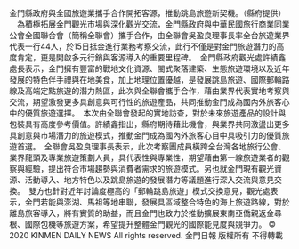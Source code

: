 金門縣政府與全國旅遊業攜手合作開拓客源，推動跳島旅遊新契機。（縣府提供）
　為積極拓展金門觀光市場與深化觀光交流，金門縣政府與中華民國旅行商業同業公會全國聯合會（簡稱全聯會）攜手合作，由全聯會吳盈良理事長率全台旅遊業界代表一行44人，於15日抵金進行業務考察交流，此行不僅是對金門旅遊潛力的高度肯定，更是開啟多元行銷與客源導入的重要里程碑。　金門縣政府觀光處許績鑫處長表示，金門擁有豐富的戰地文化資源、閩式聚落建築、生態旅遊環境以及近年發展的特色伴手禮與在地美食，加上地理位置優越，是發展跳島旅遊、國際郵輪路線及高端定點旅遊的潛力熱區，此次與全聯會攜手合作，藉由業界代表實地考察與交流，期望激發更多具創意與可行性的旅遊產品，共同推動金門成為國內外旅客心中的優質旅遊選擇。　本次由全聯會發起的實地訪查，對於未來旅遊產品的設計與包裝具有高度參考價值。許績鑫指出，縣府期待藉此機會，與業界共同激盪出更多具創意與市場潛力的旅遊模式，推動金門成為國內外旅客心目中具吸引力的優質旅遊首選。　全聯會吳盈良理事長表示，此次考察團成員橫跨全台灣各地旅行公會、業界龍頭及專業旅遊策劃人員，具代表性與專業性，期望藉由第一線旅遊業者的觀察與經驗，提出符合市場趨勢與消費者需求的旅遊模式。另也就金門現有觀光資源、活動導入、地方特色以及跳島旅遊的發展潛力等議題進行深入交流與意見交換。　雙方也針對近年討論度極高的「郵輪跳島旅遊」模式交換意見，觀光處表示，金門若能與澎湖、馬祖等地串聯，發展具區域整合特色的海上旅遊路線，對於離島旅客導入，將有實質的助益，而且金門也致力於推動擴展東南亞僑親返金尋根、國際包機等旅遊方案，希望提升整體金門觀光的國際能見度與競爭力。         © 2020 KINMEN DAILY NEWS All rights reserved. 金門日報 版權所有 不得轉載